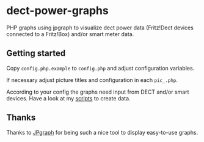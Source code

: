 # dect-power-graphs

PHP graphs using jpgraph to visualize dect power data (Fritz!Dect devices connected to a Fritz!Box) and/or smart meter data.

## Getting started

Copy `config.php.example` to `config.php` and adjust configuration variables.

If necessary adjust picture titles and configuration in each `pic_.php`.

According to your config the graphs need input from DECT and/or smart devices. Have a look at my [scripts](https://github.com/micha2el/fritz-dect) to create data.

## Thanks
Thanks to [JPgraph](https://jpgraph.net) for being such a nice tool to display easy-to-use graphs.
